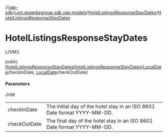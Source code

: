 //[xap-sdk](../../../index.md)/[com.expediagroup.sdk.xap.models](../index.md)/[HotelListingsResponseStayDates](index.md)/[HotelListingsResponseStayDates](-hotel-listings-response-stay-dates.md)

# HotelListingsResponseStayDates

[JVM]\

public [HotelListingsResponseStayDates](index.md)[HotelListingsResponseStayDates](-hotel-listings-response-stay-dates.md)([LocalDate](https://docs.oracle.com/javase/8/docs/api/java/time/LocalDate.html)checkInDate, [LocalDate](https://docs.oracle.com/javase/8/docs/api/java/time/LocalDate.html)checkOutDate)

#### Parameters

JVM

| | |
|---|---|
| checkInDate | The initial day of the hotel stay in an ISO 8601 Date format YYYY-MM-DD. |
| checkOutDate | The final day of the hotel stay in an ISO 8601 Date format YYYY-MM-DD. |
